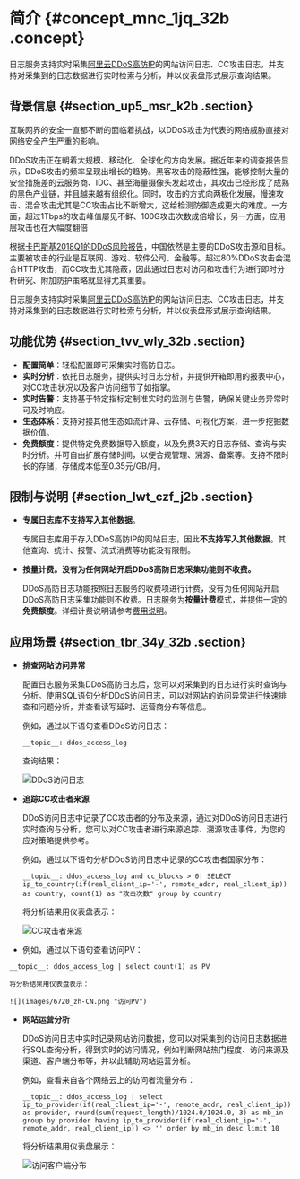 # 简介 {#concept_mnc_1jq_32b .concept}

日志服务支持实时采集[阿里云DDoS高防IP](https://www.aliyun.com/product/DDoS/)的网站访问日志、CC攻击日志，并支持对采集到的日志数据进行实时检索与分析，并以仪表盘形式展示查询结果。

## 背景信息 {#section_up5_msr_k2b .section}

互联网界的安全一直都不断的面临着挑战，以DDoS攻击为代表的网络威胁直接对网络安全产生严重的影响。

DDoS攻击正在朝着大规模、移动化、全球化的方向发展。据近年来的调查报告显示，DDoS攻击的频率呈现出增长的趋势。黑客攻击的隐蔽性强，能够控制大量的安全措施差的云服务商、IDC、甚至海量摄像头发起攻击，其攻击已经形成了成熟的黑色产业链，并且越来越有组织化。同时，攻击的方式向两极化发展，慢速攻击、混合攻击尤其是CC攻击占比不断增大，这给检测防御造成更大的难度。一方面，超过1Tbps的攻击峰值屡见不鲜、100G攻击次数成倍增长，另一方面，应用层攻击也在大幅度翻倍

根据[卡巴斯基2018Q1的DDoS风险报告](https://securelist.com/DDoS-report-in-q1-2018/85373/)，中国依然是主要的DDoS攻击源和目标。 主要被攻击的行业是互联网、游戏、软件公司、金融等。超过80%DDoS攻击会混合HTTP攻击，而CC攻击尤其隐蔽，因此通过日志对访问和攻击行为进行即时分析研究、附加防护策略就显得尤其重要。

日志服务支持实时采集[阿里云DDoS高防IP](https://www.aliyun.com/product/DDoS/)的网站访问日志、CC攻击日志，并支持对采集到的日志数据进行实时检索与分析，并以仪表盘形式展示查询结果。

## 功能优势 {#section_tvv_wly_32b .section}

-   **配置简单**：轻松配置即可采集实时高防日志。
-   **实时分析**：依托日志服务，提供实时日志分析，并提供开箱即用的报表中心，对CC攻击状况以及客户访问细节了如指掌。
-   **实时告警**：支持基于特定指标定制准实时的监测与告警，确保关键业务异常时可及时响应。
-   **生态体系**：支持对接其他生态如流计算、云存储、可视化方案，进一步挖掘数据价值。
-   **免费额度**：提供特定免费数据导入额度，以及免费3天的日志存储、查询与实时分析。并可自由扩展存储时间，以便合规管理、溯源、备案等。支持不限时长的存储，存储成本低至0.35元/GB/月。

## 限制与说明 {#section_lwt_czf_j2b .section}

-   **专属日志库不支持写入其他数据**。

    专属日志库用于存入DDoS高防IP的网站日志，因此**不支持写入其他数据**。其他查询、统计、报警、流式消费等功能没有限制。

-   **按量计费。没有为任何网站开启DDoS高防日志采集功能则不收费。** 

    DDoS高防日志功能按照日志服务的收费项进行计费，没有为任何网站开启DDoS高防日志采集功能则不收费。日志服务为**按量计费**模式，并提供一定的**免费额度**。详细计费说明请参考[费用说明](intl.zh-CN/用户指南/云产品采集/DDoS高防日志/费用说明.md)。


## 应用场景 {#section_tbr_34y_32b .section}

-   **排查网站访问异常** 

    配置日志服务采集DDoS高防日志后，您可以对采集到的日志进行实时查询与分析。使用SQL语句分析DDoS访问日志，可以对网站的访问异常进行快速排查和问题分析，并查看读写延时、运营商分布等信息。

    例如，通过以下语句查看DDoS访问日志：

    ``` {#codeblock_jfc_2kd_26p}
    __topic__: ddos_access_log
    ```

    查询结果：

    ![](images/6718_zh-CN.png "DDoS访问日志")

-   **追踪CC攻击者来源** 

    DDoS访问日志中记录了CC攻击者的分布及来源，通过对DDoS访问日志进行实时查询与分析，您可以对CC攻击者进行来源追踪、溯源攻击事件，为您的应对策略提供参考。

    例如，通过以下语句分析DDoS访问日志中记录的CC攻击者国家分布：

    ``` {#codeblock_40p_6nq_8ye}
    __topic__: ddos_access_log and cc_blocks > 0| SELECT ip_to_country(if(real_client_ip='-', remote_addr, real_client_ip)) as country, count(1) as "攻击次数" group by country
    ```

    将分析结果用仪表盘表示：

    ![](images/6719_zh-CN.png "CC攻击者来源")

-   例如，通过以下语句查看访问PV：

``` {#codeblock_etz_d99_aa9}
__topic__: ddos_access_log | select count(1) as PV
```

    将分析结果用仪表盘表示：

    ![](images/6720_zh-CN.png "访问PV")

-   **网站运营分析** 

    DDoS访问日志中实时记录网站访问数据，您可以对采集到的访问日志数据进行SQL查询分析，得到实时的访问情况，例如判断网站热门程度、访问来源及渠道、客户端分布等，并以此辅助网站运营分析。

    例如，查看来自各个网络云上的访问者流量分布：

    ``` {#codeblock_iju_iel_lu3}
    __topic__: ddos_access_log | select ip_to_provider(if(real_client_ip='-', remote_addr, real_client_ip)) as provider, round(sum(request_length)/1024.0/1024.0, 3) as mb_in group by provider having ip_to_provider(if(real_client_ip='-', remote_addr, real_client_ip)) <> '' order by mb_in desc limit 10
    ```

    将分析结果用仪表盘展示：

    ![](images/6721_zh-CN.png "访问客户端分布")


